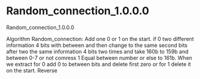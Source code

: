 # Random_connection_1.0.0.0
Random_connection_1.0.0.0

Algorithm Random_connection:
Add one 0 or 1 on the start.
if 0 two different information 4 bits with between and then change to the same second bits after two the same information 4 bits two times and take 160b to 159b and between 0-7 or not comress 1 Equal between number or else to 161b.
When we extract for 0 add 0 to between bits and delete first zero or for 1 delete it on the start. Reverse
